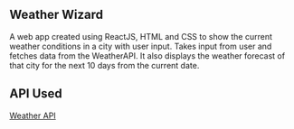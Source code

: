 ## Weather Wizard

A web app created using ReactJS, HTML and CSS to show the current weather conditions in a city with user input. Takes input from user and fetches data from the WeatherAPI. It also displays the weather forecast of that city for the next 10 days from the current date. 

## API Used 
<a href="https://www.weatherapi.com/">Weather API</a>
